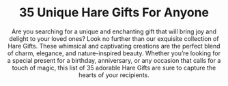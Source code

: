 ---
layout: post
title: 35 Unique Hare Gifts For Anyone
subtitle: Are you searching for a unique and enchanting gift that will bring joy and delight to your loved ones? Look no further than our exquisite collection of Hare Gifts. These whimsical and captivating creations are the perfect blend of charm, elegance, and nature-inspired beauty. Whether you’re looking for a special present for a birthday, anniversary, or any occasion that calls for a touch of magic, this list of 35 adorable Hare Gifts are sure to capture the hearts of your recipients.
header-img: "img/post/2023/09/copied/hare-gifts.jpg"
header-style: text
permalink: "/hare-gifts/"
catalog: true
tags:
  - Recipients 
  - Men
---  
